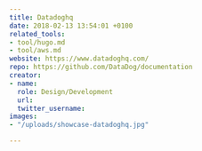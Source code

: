 ```yaml
---
title: Datadoghq
date: 2018-02-13 13:54:01 +0100
related_tools:
- tool/hugo.md
- tool/aws.md
website: https://www.datadoghq.com/
repo: https://github.com/DataDog/documentation
creator:
- name: 
  role: Design/Development
  url: 
  twitter_username: 
images:
- "/uploads/showcase-datadoghq.jpg"

---
```

